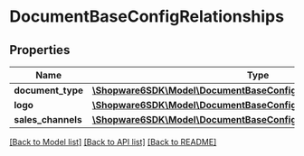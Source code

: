 # DocumentBaseConfigRelationships

## Properties
Name | Type | Description | Notes
------------ | ------------- | ------------- | -------------
**document_type** | [**\Shopware6SDK\Model\DocumentBaseConfigRelationshipsDocumentType**](DocumentBaseConfigRelationshipsDocumentType.md) |  | [optional] 
**logo** | [**\Shopware6SDK\Model\DocumentBaseConfigRelationshipsLogo**](DocumentBaseConfigRelationshipsLogo.md) |  | [optional] 
**sales_channels** | [**\Shopware6SDK\Model\DocumentBaseConfigRelationshipsSalesChannels**](DocumentBaseConfigRelationshipsSalesChannels.md) |  | [optional] 

[[Back to Model list]](../../README.md#documentation-for-models) [[Back to API list]](../../README.md#documentation-for-api-endpoints) [[Back to README]](../../README.md)

